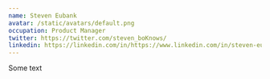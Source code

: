 ```yaml
---
name: Steven Eubank
avatar: /static/avatars/default.png
occupation: Product Manager
twitter: https://twitter.com/steven_boKnows/
linkedin: https://linkedin.com/in/https://www.linkedin.com/in/steven-eubank-72a2316b//
---
```


Some text